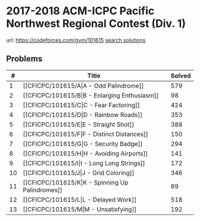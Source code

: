 # 2017-2018 ACM-ICPC Pacific Northwest Regional Contest (Div. 1)

url: https://codeforces.com/gym/101615
[search solutions](https://www.google.com/search?q=Solution+OR+題解+2017-2018+ACM-ICPC+Pacific+Northwest+Regional+Contest+(Div.+1))

## Problems

| # | Title | Solved |
| --- | --- | --- |
|1|[[CFICPC/101615/A\|A - Odd Palindrome]]|579|
|2|[[CFICPC/101615/B\|B - Enlarging Enthusiasm]]|98|
|3|[[CFICPC/101615/C\|C - Fear Factoring]]|424|
|4|[[CFICPC/101615/D\|D - Rainbow Roads]]|353|
|5|[[CFICPC/101615/E\|E - Straight Shot]]|388|
|6|[[CFICPC/101615/F\|F - Distinct Distances]]|150|
|7|[[CFICPC/101615/G\|G - Security Badge]]|294|
|8|[[CFICPC/101615/H\|H - Avoiding Airports]]|141|
|9|[[CFICPC/101615/I\|I - Long Long Strings]]|172|
|10|[[CFICPC/101615/J\|J - Grid Coloring]]|346|
|11|[[CFICPC/101615/K\|K - Spinning Up Palindromes]]|89|
|12|[[CFICPC/101615/L\|L - Delayed Work]]|518|
|13|[[CFICPC/101615/M\|M - Unsatisfying]]|192|
